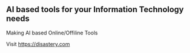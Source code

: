 ## AI based tools for your Information Technology needs

Making AI based Online/Offiline Tools

Visit https://disastery.com
